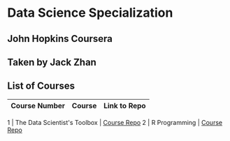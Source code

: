 # Data Science Specialization
## John Hopkins Coursera
## Taken by Jack Zhan

## List of Courses 
Course Number | Course | Link to Repo
--- | --- | --- 

1 |  The Data Scientist's Toolbox |  [Course Repo](https://github.com/jackjzhan/datasciencecoursera/tree/master/01_The_Data_Scientist_Toolbox "Git Repo")
2 |  R Programming |  [Course Repo](https://github.com/jackjzhan/datasciencecoursera/tree/master/02_R_Programming "Git Repo")